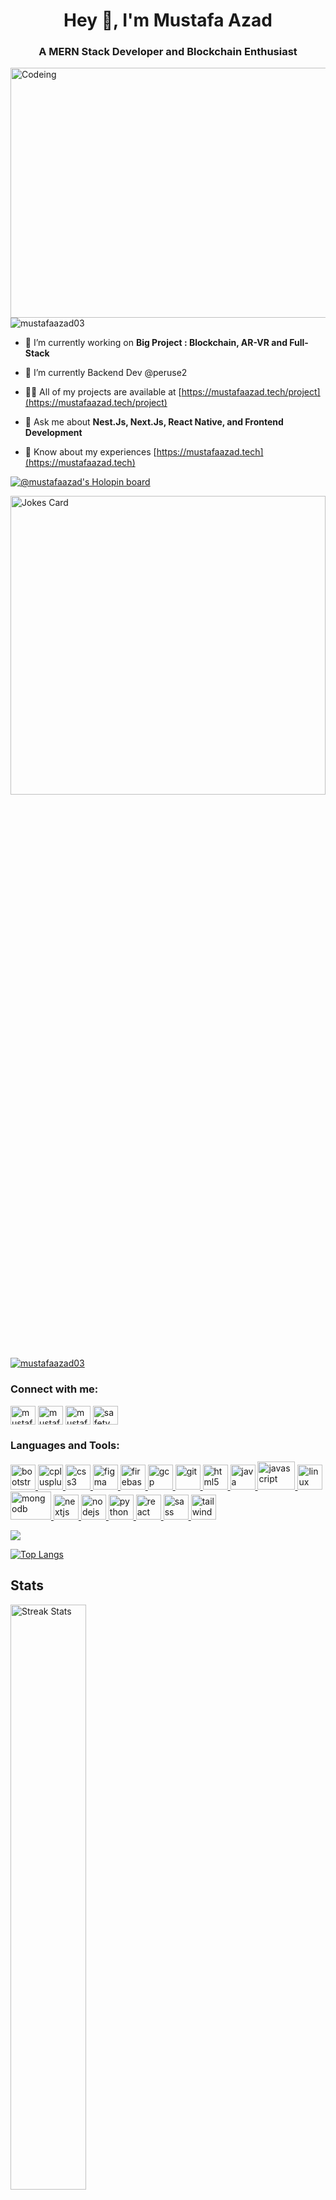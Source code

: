 <!--<img src="https://media.giphy.com/media/26FPOFusQUOKpnXTG/giphy.gif" align="center" alt="Development" width="100%" height="180"/>-->
<h1 align="center">Hey 👋, I'm Mustafa Azad</h1>
<h3 align="center">A MERN Stack Developer and Blockchain Enthusiast</h3>
<img src="https://img.freepik.com/free-vector/code-typing-concept-illustration_114360-3866.jpg?w=740&t=st=1665201790~exp=1665202390~hmac=0129b5bbf69ddfd74d26e5d99d2ade1bba2697f6c1eb2966c5bd14c47452ee5c" align="right" alt="Codeing" width="550" height="400"/>

 

<p align="left"> <img src="https://komarev.com/ghpvc/?username=mustafaazad03&label=Profile%20views&color=0e75b6&style=flat" alt="mustafaazad03" /> </p>


- 🔭 I’m currently working on **Big Project : Blockchain, AR-VR and Full-Stack**

- 🌱 I’m currently Backend Dev @peruse2

- 👨‍💻 All of my projects are available at [https://mustafaazad.tech/project](https://mustafaazad.tech/project)

- 💬 Ask me about **Nest.Js, Next.Js, React Native, and Frontend Development**

- 📄 Know about my experiences [https://mustafaazad.tech](https://mustafaazad.tech)

[![@mustafaazad's Holopin board](https://holopin.me/mustafaazad)](https://holopin.io/@mustafaazad)

 <img src="https://readme-jokes.vercel.app/api?hideBorder" width="100%" height="35%" alt="Jokes Card" />
 <p align="left"> <a href="https://github.com/ryo-ma/github-profile-trophy"><img src="https://github-profile-trophy.vercel.app/?username=mustafaazad03&theme=onedark&no-frame=true" alt="mustafaazad03" /></a> </p>

<h3 align="left">Connect with me:</h3>
<p align="left">
<a href="https://twitter.com/mustafaazad03" target="blank"><img align="center" src="https://cdn.jsdelivr.net/npm/simple-icons@3.0.1/icons/twitter.svg" alt="mustafaazad2003" height="30" width="40" /></a>
<a href="https://linkedin.com/in/mustafaazad03" target="blank"><img align="center" src="https://cdn.jsdelivr.net/npm/simple-icons@3.0.1/icons/linkedin.svg" alt="mustafaazad03" height="30" width="40" /></a>
<a href="https://instagram.com/mustafaazad03" target="blank"><img align="center" src="https://cdn.jsdelivr.net/npm/simple-icons@3.0.1/icons/instagram.svg" alt="mustafaazad03" height="30" width="40" /></a>
<a href="https://www.youtube.com/c/safety cruncher" target="blank"><img align="center" src="https://cdn.jsdelivr.net/npm/simple-icons@3.0.1/icons/youtube.svg" alt="safety cruncher" height="30" width="40" /></a>
</p>

<h3 align="left">Languages and Tools:</h3>
<p align="left"> <a href="https://getbootstrap.com" target="_blank" rel="noreferrer"> <img src="https://www.vectorlogo.zone/logos/getbootstrap/getbootstrap-icon.svg" alt="bootstrap" width="40" height="40"/> </a> <a href="https://www.w3schools.com/cpp/" target="_blank" rel="noreferrer"> <img src="https://cdn.jsdelivr.net/npm/simple-icons@3.0.1/icons/cplusplus.svg" alt="cplusplus" width="40" height="40"/> </a> <a href="https://www.w3schools.com/css/" target="_blank" rel="noreferrer"> <img src="https://www.vectorlogo.zone/logos/w3_css/w3_css-icon.svg" alt="css3" width="40" height="40"/> </a> <a href="https://www.figma.com/" target="_blank" rel="noreferrer"> <img src="https://www.vectorlogo.zone/logos/figma/figma-icon.svg" alt="figma" width="40" height="40"/> </a> <a href="https://firebase.google.com/" target="_blank" rel="noreferrer"> <img src="https://www.vectorlogo.zone/logos/firebase/firebase-icon.svg" alt="firebase" width="40" height="40"/> </a> <a href="https://cloud.google.com" target="_blank" rel="noreferrer"> <img src="https://www.vectorlogo.zone/logos/google_cloud/google_cloud-icon.svg" alt="gcp" width="40" height="40"/> </a> <a href="https://git-scm.com/" target="_blank" rel="noreferrer"> <img src="https://www.vectorlogo.zone/logos/git-scm/git-scm-icon.svg" alt="git" width="40" height="40"/> </a> <a href="https://www.w3.org/html/" target="_blank" rel="noreferrer"> <img src="https://www.vectorlogo.zone/logos/w3_html5/w3_html5-icon.svg" alt="html5" width="40" height="40"/> </a> <a href="https://www.java.com" target="_blank" rel="noreferrer"> <img src="https://www.vectorlogo.zone/logos/java/java-icon.svg" alt="java" width="40" height="40"/> </a> <a href="https://developer.mozilla.org/en-US/docs/Web/JavaScript" target="_blank" rel="noreferrer"> <img src="https://www.vectorlogo.zone/logos/javascript/javascript-ar21.svg" alt="javascript" width="60" height="45"/> </a> <a href="https://www.linux.org/" target="_blank" rel="noreferrer"> <img src="https://www.vectorlogo.zone/logos/linux/linux-icon.svg" alt="linux" width="40" height="40"/> </a> <a href="https://www.mongodb.com/" target="_blank" rel="noreferrer"> <img src="https://www.vectorlogo.zone/logos/mongodb/mongodb-ar21.svg" alt="mongodb" width="65" height="45"/> </a> <a href="https://nextjs.org/" target="_blank" rel="noreferrer"> <img src="https://cdn.worldvectorlogo.com/logos/nextjs-2.svg" alt="nextjs" width="40" height="40"/> </a> <a href="https://nodejs.org" target="_blank" rel="noreferrer"> <img src="https://www.vectorlogo.zone/logos/nodejs/nodejs-horizontal.svg" alt="nodejs" width="40" height="40"/> </a> <a href="https://www.python.org" target="_blank" rel="noreferrer"> <img src="https://www.vectorlogo.zone/logos/python/python-icon.svg" alt="python" width="40" height="40"/> </a> <a href="https://reactjs.org/" target="_blank" rel="noreferrer"> <img src="https://www.vectorlogo.zone/logos/reactjs/reactjs-icon.svg" alt="react" width="40" height="40"/> </a> <a href="https://sass-lang.com" target="_blank" rel="noreferrer"> <img src="https://www.vectorlogo.zone/logos/sass-lang/sass-lang-icon.svg" alt="sass" width="40" height="40"/> </a> <a href="https://tailwindcss.com/" target="_blank" rel="noreferrer"> <img src="https://www.vectorlogo.zone/logos/tailwindcss/tailwindcss-icon.svg" alt="tailwind" width="40" height="40"/> </a> </p>
<!-- <p><img align="center" src="https://github-readme-stats.vercel.app/api/top-langs?username=mustafaazad03&theme=shades-of-purple&hide_border=true&show_icons=true&locale=en&layout=compact" alt="mustafaazad03" /></p> -->

![](https://github-profile-summary-cards.vercel.app/api/cards/profile-details?username=mustafaazad03&theme=monokai)

[![Top Langs](https://github-readme-stats.vercel.app/api/top-langs/?username=mustafaazad03\&layout=donut&theme=shades-of-purple&hide_border=true&show_icons=true&locale=en)](https://github.com/mustafaazad03/github-readme-stats)

<a><h2>Stats</h2></a>
<div>
    <a href="https://github.com/mustafaazad03">
        <img width="49%" alt="Streak Stats" src="https://github-readme-streak-stats.herokuapp.com/?user=mustafaazad03&theme=shades-of-purple&hide_border=true"/>
    </a>

[![Mustafa Azad's GitHub Stats](https://github-readme-stats.vercel.app/api?username=mustafaazad03\&show_icons=true\&theme=dark#gh-dark-mode-only)](https://github.com/mustafaazad03/github-readme-stats#responsive-card-theme#gh-dark-mode-only)
 
<!--  <a href="https://github.com/mustafaazad03">
        <img width="49%" alt="Stats" src="https://github-readme-stats.vercel.app/api?&count_private=true&include_all_commits=true&username=mustafaazad03&theme=shades-of-purple&custom_title=GitHub+Stats&hide_border=true"/>
    </a> -->
</div>
</br>



